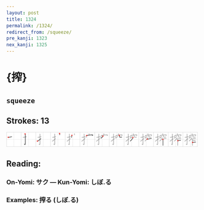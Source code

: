 ```yaml
---
layout: post
title: 1324
permalink: /1324/
redirect_from: /squeeze/
pre_kanji: 1323
nex_kanji: 1325
---
```


# {搾}

## `squeeze`

## Strokes: 13

<div class="stroke"><img src="../images/E690BE.png" /></div>

## Reading:

### On-Yomi: サク &mdash; Kun-Yomi: しぼ.る

### Examples: 搾る (しぼ.る)
